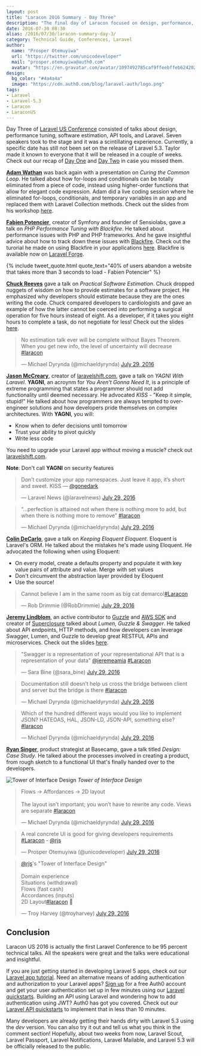 ```yaml
---
layout: post
title: "Laracon 2016 Summary - Day Three"
description: "The final day of Laracon focused on design, performance, software estimation and much more. Check out our summary of Laracon US day three."
date: 2016-07-30 08:30
alias: /2016/07/30/laracon-summary-day-3/
category: Technical Guide, Conferences, Laravel
author:
  name: "Prosper Otemuyiwa"
  url: "https://twitter.com/unicodeveloper"
  mail: "prosper.otemuyiwa@auth0.com"
  avatar: "https://en.gravatar.com/avatar/1097492785caf9ffeebffeb624202d8f?s=200"
design:
  bg_color: "#4a4a4a"
  image: "https://cdn.auth0.com/blog/laravel-auth/logo.png"
tags:
- Laravel
- Laravel-5.3
- Laracon
- LaraconUS
---
```


Day Three of [Laravel US Conference](http://laracon.us/) consisted of talks about design, performance tuning, software estimation, API tools, and Laravel. Seven speakers took to the stage and it was a scintillating experience. Currently, a specific date has still not been set on the release of Laravel 5.3. Taylor made it known to everyone that it will be released in a couple of weeks. Check out our recap of [Day One](https://auth0.com/blog/laracon-summary-day-1/) and [Day Two](https://auth0.com/blog/laracon-summary-day-2/) in case you missed them.

**[Adam Wathan](https://twitter.com/adamwathan)** was back again with a presentation on *Curing the Common Loop*. He talked about how for-loops and conditionals can be totally eliminated from a piece of code, instead using higher-order functions that allow for elegant code expression. Adam did a live coding session where he eliminated for-loops, conditionals, and temporary variables in an app and replaced them with Laravel Collection methods. Check out the slides from his workshop [here](https://speakerdeck.com/adamwathan/curing-the-common-loop).

**[Fabien Potencier](https://twitter.com/fabpot)**, creator of Symfony and founder of Sensiolabs, gave a talk on *PHP Performance Tuning with Blackfire*. He talked about performance issues with PHP and PHP frameworks. And he gave insightful advice about how to track down these issues with [Blackfire](https://blackfire.io/). Check out the turorial he made on using Blackfire in your applications [here](https://blackfire.io/docs/24-days/index). Blackfire is available now on [Laravel Forge](https://forge.laravel.com).

{% include tweet_quote.html quote_text="40% of users abandon a website that takes more than 3 seconds to load - Fabien Potencier" %}

**[Chuck Reeves](https://twitter.com/manchuck)** gave a talk on *Practical Software Estimation*. Chuck dropped nuggets of wisdom on how to provide estimates for a software project. He emphasized why developers should estimate because they are the ones writing the code. Chuck compared developers to cardiologists and gave an example of how the latter cannot be coerced into performing a surgical operation for five hours instead of eight. As a developer, if it takes you eight hours to complete a task, do not negotiate for less! Check out the slides [here](http://www.slideshare.net/manchuck/stop-multiplying-by-4-laracon).

<blockquote class="twitter-tweet" data-lang="en"><p lang="en" dir="ltr">No estimation talk ever will be complete without Bayes Theorem. When you get new info, the level of uncertainty will decrease <a href="https://twitter.com/hashtag/laracon?src=hash">#laracon</a></p>&mdash; Michael Dyrynda (@michaeldyrynda) <a href="https://twitter.com/michaeldyrynda/status/759057447898054656">July 29, 2016</a></blockquote>
<script async src="//platform.twitter.com/widgets.js" charset="utf-8"></script>

**[Jason McCreary](https://twitter.com/gonedark)**, creator of [laravelshift.com](https://laravelshift.com/), gave a talk on *YAGNI With Laravel*. **YAGNI**, an acroynm for *You Aren't Gonna Need It*, is a principle of extreme programming that states a programmer should not add functionality until deemed necessary. He advocated *KISS* - "Keep it simple, stupid!" He talked about how programmers are always tempted to over-engineer solutions and how developers pride themselves on complex architectures. With **YAGNI**, you will:

* Know when to defer decisions until tomorrow
* Trust your ability to pivot quickly
* Write less code

You need to upgrade your Laravel app without moving a muscle? check out [laravelshift.com](https://laravelshift.com/).

**Note**: Don't call **YAGNI** on security features

<blockquote class="twitter-tweet" data-partner="tweetdeck"><p lang="en" dir="ltr">Don’t customize your app namespaces. Just leave it app, it’s short and sweet. KISS — <a href="https://twitter.com/gonedark">@gonedark</a></p>&mdash; Laravel News (@laravelnews) <a href="https://twitter.com/laravelnews/status/759090695604797441">July 29, 2016</a></blockquote>

<blockquote class="twitter-tweet" data-lang="en"><p lang="en" dir="ltr">“…perfection is attained not when there is nothing more to add, but when there is nothing more to remove” <a href="https://twitter.com/hashtag/laracon?src=hash">#laracon</a></p>&mdash; Michael Dyrynda (@michaeldyrynda) <a href="https://twitter.com/michaeldyrynda/status/759089775856889856">July 29, 2016</a></blockquote>
<script async src="//platform.twitter.com/widgets.js" charset="utf-8"></script>

**[Colin DeCarlo](https://twitter.com/colindecarlo)**, gave a talk on *Keeping Eloquent Eloquent*. Eloquent is Laravel's ORM. He talked about the mistakes he's made using Eloquent. He advocated the following when using Eloquent:

* On every model, create a defaults property and populate it with key value pairs of attribute and value. Merge with set values
* Don't circumvent the abstraction layer provided by Eloquent
* Use the source!

<blockquote class="twitter-tweet" data-partner="tweetdeck"><p lang="en" dir="ltr">Cannot believe I am in the same room as big cat demarco!<a href="https://twitter.com/hashtag/Laracon?src=hash">#Laracon</a></p>&mdash; Rob Drimmie (@RobDrimmie) <a href="https://twitter.com/RobDrimmie/status/759099135152840704">July 29, 2016</a></blockquote>

**[Jeremy Lindblom](https://twitter.com/jeremeamia)**, an active contributor to [Guzzle](https://github.com/guzzle/guzzle) and [AWS SDK](https://github.com/aws/aws-sdk-php) and creator of [Superclosure](https://github.com/jeremeamia/super_closure) talked about *Lumen, Guzzle & Swagger*. He talked about API endpoints, HTTP methods, and how developers can leverage Swagger, Lumen, and Guzzle to develop great RESTFUL APIs and microservices. Check out the slides [here](https://speakerdeck.com/jeremeamia/apis-with-lumen-guzzle-and-swagger).

<blockquote class="twitter-tweet" data-lang="en"><p lang="en" dir="ltr">&quot;Swagger is a representation of your representational API that is a representation of your data&quot; <a href="https://twitter.com/jeremeamia">@jeremeamia</a> <a href="https://twitter.com/hashtag/Laracon?src=hash">#Laracon</a></p>&mdash; Sara Bine (@sara_bine) <a href="https://twitter.com/sara_bine/status/759126262937812992">July 29, 2016</a></blockquote>
<script async src="//platform.twitter.com/widgets.js" charset="utf-8"></script>

<blockquote class="twitter-tweet" data-lang="en"><p lang="en" dir="ltr">Documentation still doesn’t help us cross the bridge between client and server but the bridge is there <a href="https://twitter.com/hashtag/laracon?src=hash">#laracon</a></p>&mdash; Michael Dyrynda (@michaeldyrynda) <a href="https://twitter.com/michaeldyrynda/status/759128479853981696">July 29, 2016</a></blockquote>
<script async src="//platform.twitter.com/widgets.js" charset="utf-8"></script>

<blockquote class="twitter-tweet" data-lang="en"><p lang="en" dir="ltr">Which of the hundred different ways would you like to implement JSON? HATEOAS, HAL, JSON-LD, JSON-API, something else? <a href="https://twitter.com/hashtag/laracon?src=hash">#laracon</a></p>&mdash; Michael Dyrynda (@michaeldyrynda) <a href="https://twitter.com/michaeldyrynda/status/759121971137228800">July 29, 2016</a></blockquote>
<script async src="//platform.twitter.com/widgets.js" charset="utf-8"></script>

**[Ryan Singer](https://twitter.com/rjs)**, product strategist at Basecamp, gave a talk titled *Design: Case Study*. He talked about the processes involved in creating a product, from rough sketch to a functional UI that's finally handed over to the developers.

![Tower of Interface Design](https://pbs.twimg.com/media/CokFDq6UkAA7Gtl.jpg)
_Tower of Interface Design_

<blockquote class="twitter-tweet" data-lang="en"><p lang="en" dir="ltr">Flows -&gt; Affordances -&gt; 2D layout<br><br>The layout isn’t important; you won’t have to rewrite any code. Views are separate <a href="https://twitter.com/hashtag/laracon?src=hash">#laracon</a></p>&mdash; Michael Dyrynda (@michaeldyrynda) <a href="https://twitter.com/michaeldyrynda/status/759138285738274816">July 29, 2016</a></blockquote>
<script async src="//platform.twitter.com/widgets.js" charset="utf-8"></script>

<blockquote class="twitter-tweet" data-partner="tweetdeck"><p lang="en" dir="ltr">A real concrete UI is good for giving developers requirements <a href="https://twitter.com/hashtag/Laracon?src=hash">#Laracon</a>  - <a href="https://twitter.com/rjs">@rjs</a></p>&mdash; Prosper Otemuyiwa (@unicodeveloper) <a href="https://twitter.com/unicodeveloper/status/759145459172708356">July 29, 2016</a></blockquote>
<script async src="//platform.twitter.com/widgets.js" charset="utf-8"></script>

<blockquote class="twitter-tweet" data-partner="tweetdeck"><p lang="en" dir="ltr"><a href="https://twitter.com/rjs">@rjs</a>&#39;s &quot;Tower of Interface Design&quot;<br><br>Domain experience<br>Situations (withdrawal)<br>Flows (fast cash)<br>Accordances (inputs)<br>2D Layout<a href="https://twitter.com/hashtag/laracon?src=hash">#laracon</a> 💎</p>&mdash; Troy Harvey (@troyharvey) <a href="https://twitter.com/troyharvey/status/759150508867215360">July 29, 2016</a></blockquote>

## Conclusion

Laracon US 2016 is actually the first Laravel Conference to be 95 percent technical talks. All the speakers were great and the talks were educational and insightful.

If you are just getting started in developing Laravel 5 apps, check out our [Laravel app tutorial](https://auth0.com/blog/2016/06/23/creating-your-first-laravel-app-and-adding-authentication/). Need an alternative means of adding authentication and authorization to your Laravel apps? <a href="javascript:signup()">Sign up</a> for a free Auth0 account and get your user authentication set up in few minutes using our [Laravel quickstarts](https://auth0.com/docs/quickstart/webapp/laravel). Building an API using Laravel and wondering how to add authentication using JWT? Auth0 has got you covered. Check out our [Laravel API quickstarts](https://auth0.com/docs/quickstart/backend/php-laravel) to implement that in less than 10 minutes.

Many developers are already getting their hands dirty with Laravel 5.3 using the *dev* version. You can also try it out and tell us what you think in the comment section! Hopefully, about two weeks from now, Laravel Scout, Laravel Passport, Laravel Notifications, Laravel Mailable, and Laravel 5.3 will be officially released to the public.